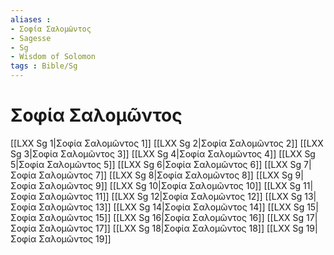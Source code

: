```yaml
---
aliases : 
- Σοφία Σαλoμῶντος
- Sagesse
- Sg
- Wisdom of Solomon
tags : Bible/Sg
---
```


# Σοφία Σαλoμῶντος

[[LXX Sg 1|Σοφία Σαλoμῶντος 1]]
[[LXX Sg 2|Σοφία Σαλoμῶντος 2]]
[[LXX Sg 3|Σοφία Σαλoμῶντος 3]]
[[LXX Sg 4|Σοφία Σαλoμῶντος 4]]
[[LXX Sg 5|Σοφία Σαλoμῶντος 5]]
[[LXX Sg 6|Σοφία Σαλoμῶντος 6]]
[[LXX Sg 7|Σοφία Σαλoμῶντος 7]]
[[LXX Sg 8|Σοφία Σαλoμῶντος 8]]
[[LXX Sg 9|Σοφία Σαλoμῶντος 9]]
[[LXX Sg 10|Σοφία Σαλoμῶντος 10]]
[[LXX Sg 11|Σοφία Σαλoμῶντος 11]]
[[LXX Sg 12|Σοφία Σαλoμῶντος 12]]
[[LXX Sg 13|Σοφία Σαλoμῶντος 13]]
[[LXX Sg 14|Σοφία Σαλoμῶντος 14]]
[[LXX Sg 15|Σοφία Σαλoμῶντος 15]]
[[LXX Sg 16|Σοφία Σαλoμῶντος 16]]
[[LXX Sg 17|Σοφία Σαλoμῶντος 17]]
[[LXX Sg 18|Σοφία Σαλoμῶντος 18]]
[[LXX Sg 19|Σοφία Σαλoμῶντος 19]]
